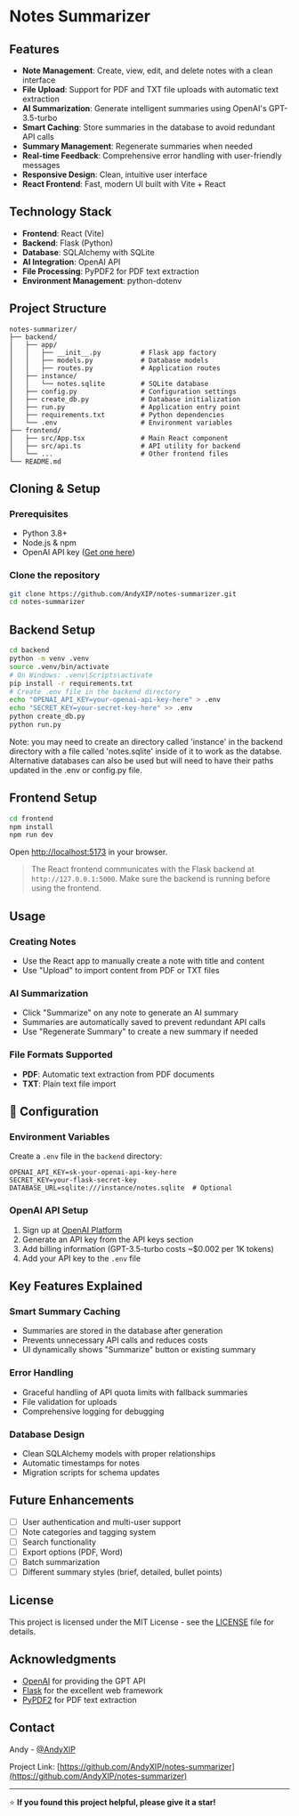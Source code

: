 

# Notes Summarizer

## Features

- **Note Management**: Create, view, edit, and delete notes with a clean interface
- **File Upload**: Support for PDF and TXT file uploads with automatic text extraction
- **AI Summarization**: Generate intelligent summaries using OpenAI's GPT-3.5-turbo
- **Smart Caching**: Store summaries in the database to avoid redundant API calls
- **Summary Management**: Regenerate summaries when needed
- **Real-time Feedback**: Comprehensive error handling with user-friendly messages
- **Responsive Design**: Clean, intuitive user interface
- **React Frontend**: Fast, modern UI built with Vite + React

## Technology Stack

- **Frontend**: React (Vite)
- **Backend**: Flask (Python)
- **Database**: SQLAlchemy with SQLite
- **AI Integration**: OpenAI API
- **File Processing**: PyPDF2 for PDF text extraction
- **Environment Management**: python-dotenv

## Project Structure

```
notes-summarizer/
├── backend/
│   ├── app/
│   │   ├── __init__.py          # Flask app factory
│   │   ├── models.py            # Database models
│   │   ├── routes.py            # Application routes
│   ├── instance/
│   │   └── notes.sqlite         # SQLite database
│   ├── config.py                # Configuration settings
│   ├── create_db.py             # Database initialization
│   ├── run.py                   # Application entry point
│   ├── requirements.txt         # Python dependencies
│   └── .env                     # Environment variables
├── frontend/
│   ├── src/App.tsx              # Main React component
│   ├── src/api.ts               # API utility for backend
│   └── ...                      # Other frontend files
└── README.md
```

## Cloning & Setup

### Prerequisites
- Python 3.8+
- Node.js & npm
- OpenAI API key ([Get one here](https://platform.openai.com/api-keys))

### Clone the repository
```bash
git clone https://github.com/AndyXIP/notes-summarizer.git
cd notes-summarizer
```

## Backend Setup
```bash
cd backend
python -m venv .venv
source .venv/bin/activate
# On Windows: .venv\Scripts\activate
pip install -r requirements.txt
# Create .env file in the backend directory
echo "OPENAI_API_KEY=your-openai-api-key-here" > .env
echo "SECRET_KEY=your-secret-key-here" >> .env
python create_db.py
python run.py
```

Note: you may need to create an directory called 'instance' in the backend directory with a file called 'notes.sqlite' inside of it to work as the databse. Alternative databases can also be used but will need to have their paths updated in the .env or config.py file.

## Frontend Setup
```bash
cd frontend
npm install
npm run dev
```

Open [http://localhost:5173](http://localhost:5173) in your browser.

> The React frontend communicates with the Flask backend at `http://127.0.0.1:5000`. Make sure the backend is running before using the frontend.

## Usage

### Creating Notes
- Use the React app to manually create a note with title and content
- Use "Upload" to import content from PDF or TXT files

### AI Summarization
- Click "Summarize" on any note to generate an AI summary
- Summaries are automatically saved to prevent redundant API calls
- Use "Regenerate Summary" to create a new summary if needed

### File Formats Supported
- **PDF**: Automatic text extraction from PDF documents
- **TXT**: Plain text file import

## 🔧 Configuration

### Environment Variables
Create a `.env` file in the `backend` directory:

```env
OPENAI_API_KEY=sk-your-openai-api-key-here
SECRET_KEY=your-flask-secret-key
DATABASE_URL=sqlite:///instance/notes.sqlite  # Optional
```

### OpenAI API Setup
1. Sign up at [OpenAI Platform](https://platform.openai.com/)
2. Generate an API key from the API keys section
3. Add billing information (GPT-3.5-turbo costs ~$0.002 per 1K tokens)
4. Add your API key to the `.env` file

## Key Features Explained

### Smart Summary Caching
- Summaries are stored in the database after generation
- Prevents unnecessary API calls and reduces costs
- UI dynamically shows "Summarize" button or existing summary

### Error Handling
- Graceful handling of API quota limits with fallback summaries
- File validation for uploads
- Comprehensive logging for debugging

### Database Design
- Clean SQLAlchemy models with proper relationships
- Automatic timestamps for notes
- Migration scripts for schema updates

## Future Enhancements

- [ ] User authentication and multi-user support
- [ ] Note categories and tagging system
- [ ] Search functionality
- [ ] Export options (PDF, Word)
- [ ] Batch summarization
- [ ] Different summary styles (brief, detailed, bullet points)

## License

This project is licensed under the MIT License - see the [LICENSE](LICENSE) file for details.

## Acknowledgments

- [OpenAI](https://openai.com/) for providing the GPT API
- [Flask](https://flask.palletsprojects.com/) for the excellent web framework
- [PyPDF2](https://pypdf2.readthedocs.io/) for PDF text extraction

## Contact

Andy - [@AndyXIP](https://github.com/AndyXIP)

Project Link: [https://github.com/AndyXIP/notes-summarizer](https://github.com/AndyXIP/notes-summarizer)

---

⭐ **If you found this project helpful, please give it a star!**